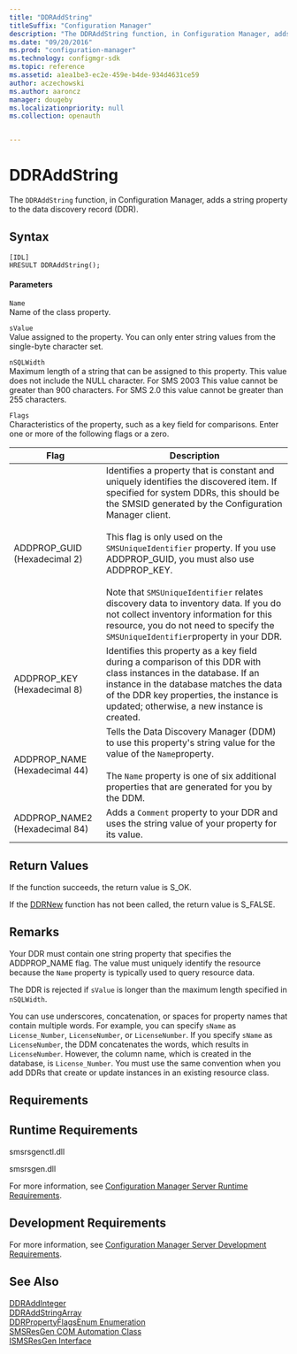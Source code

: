 ```yaml
---
title: "DDRAddString"
titleSuffix: "Configuration Manager"
description: "The DDRAddString function, in Configuration Manager, adds a string property to the data discovery record (DDR)."
ms.date: "09/20/2016"
ms.prod: "configuration-manager"
ms.technology: configmgr-sdk
ms.topic: reference
ms.assetid: a1ea1be3-ec2e-459e-b4de-934d4631ce59
author: aczechowski
ms.author: aaroncz
manager: dougeby
ms.localizationpriority: null
ms.collection: openauth


---
```

# DDRAddString
The `DDRAddString` function, in Configuration Manager, adds a string property to the data discovery record (DDR).  

## Syntax  

```  
[IDL]  
HRESULT DDRAddString();  
```  

#### Parameters  
 `Name`  
 Name of the class property.  

 `sValue`  
 Value assigned to the property. You can only enter string values from the single-byte character set.  

 `nSQLWidth`  
 Maximum length of a string that can be assigned to this property. This value does not include the NULL character. For SMS 2003 This value cannot be greater than 900 characters. For SMS 2.0 this value cannot be greater than 255 characters.  

 `Flags`  
 Characteristics of the property, such as a key field for comparisons. Enter one or more of the following flags or a zero.  

|Flag|Description|  
|----------|-----------------|  
|ADDPROP_GUID (Hexadecimal 2)|Identifies a property that is constant and uniquely identifies the discovered item. If specified for system DDRs, this should be the SMSID generated by the Configuration Manager client.<br /><br /> This flag is only used on the `SMSUniqueIdentifier` property. If you use ADDPROP_GUID, you must also use ADDPROP_KEY.<br /><br /> Note that `SMSUniqueIdentifier` relates discovery data to inventory data. If you do not collect inventory information for this resource, you do not need to specify the `SMSUniqueIdentifier`property in your DDR.|  
|ADDPROP_KEY (Hexadecimal 8)|Identifies this property as a key field during a comparison of this DDR with class instances in the database. If an instance in the database matches the data of the DDR key properties, the instance is updated; otherwise, a new instance is created.|  
|ADDPROP_NAME (Hexadecimal 44)|Tells the Data Discovery Manager (DDM) to use this property's string value for the value of the `Name`property.<br /><br /> The `Name` property is one of six additional properties that are generated for you by the DDM.|  
|ADDPROP_NAME2 (Hexadecimal 84)|Adds a `Comment` property to your DDR and uses the string value of your property for its value.|  

## Return Values  
 If the function succeeds, the return value is S_OK.  

 If the [DDRNew](../../../../../develop/reference/core/servers/configure/ddrnew.md) function has not been called, the return value is S_FALSE.  

## Remarks  
 Your DDR must contain one string property that specifies the ADDPROP_NAME flag. The value must uniquely identify the resource because the `Name` property is typically used to query resource data.  

 The DDR is rejected if `sValue` is longer than the maximum length specified in `nSQLWidth`.  

 You can use underscores, concatenation, or spaces for property names that contain multiple words. For example, you can specify `sName` as `License_Number`, `LicenseNumber`, or `LicenseNumber`. If you specify `sName` as `LicenseNumber`, the DDM concatenates the words, which results in `LicenseNumber`. However, the column name, which is created in the database, is `License_Number`. You must use the same convention when you add DDRs that create or update instances in an existing resource class.  

## Requirements  

## Runtime Requirements  
 smsrsgenctl.dll  

 smsrsgen.dll  

 For more information, see [Configuration Manager Server Runtime Requirements](../../../../../develop/core/reqs/server-runtime-requirements.md).  

## Development Requirements  
 For more information, see [Configuration Manager Server Development Requirements](../../../../../develop/core/reqs/server-development-requirements.md).  

## See Also  
 [DDRAddInteger](../../../../../develop/reference/core/servers/configure/ddraddinteger.md)   
 [DDRAddStringArray](../../../../../develop/reference/core/servers/configure/ddraddstringarray.md)   
 [DDRPropertyFlagsEnum Enumeration](../../../../../develop/reference/core/servers/configure/ddrpropertyflagsenum-enumeration.md)   
 [SMSResGen COM Automation Class](../../../../../develop/reference/core/servers/configure/smsresgen-com-automation-class.md)   
 [ISMSResGen Interface](../../../../../develop/reference/core/servers/configure/ismsresgen-interface.md)
